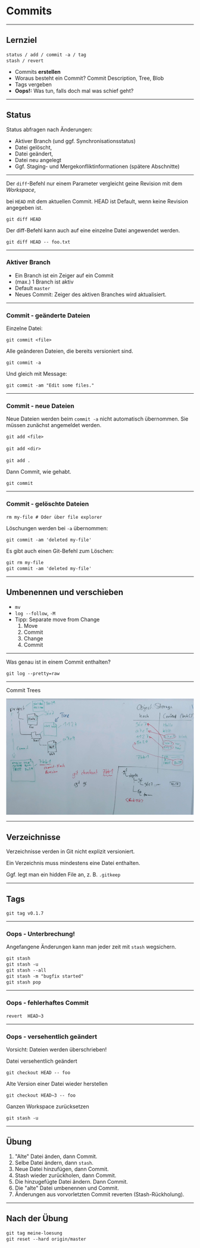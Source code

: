 # Commits
_________________________________________

## Lernziel

    status / add / commit -a / tag
    stash / revert

 * Commits **erstellen**
 * Woraus besteht ein Commit?
   Commit Description, Tree, Blob
 * Tags vergeben
 * **Oops!:**
   Was tun, falls doch mal was schief geht?

_________________________________________

## Status

Status abfragen nach Änderungen:

  * Aktiver Branch (und ggf. Synchronisationsstatus)
  * Datei gelöscht,
  * Datei geändert,
  * Datei neu angelegt
  * Ggf. Staging- und Mergekonfliktinformationen (spätere Abschnitte)

_________________________________________


Der `diff`-Befehl nur einem Parameter vergleicht geine Revision
mit dem *Workspace*,

bei `HEAD`  mit dem aktuellen Commit. HEAD ist Default, wenn keine Revision angegeben ist.

    git diff HEAD

Der diff-Befehl kann auch auf eine einzelne Datei angewendet werden.

    git diff HEAD -- foo.txt


_________________________________________

### Aktiver Branch

 * Ein Branch ist ein Zeiger auf ein Commit
 * (max.) 1 Branch ist aktiv
 * Default `master`
 * Neues Commit: Zeiger des aktiven Branches wird aktualisiert.

_________________________________________

### Commit - geänderte Dateien

Einzelne Datei:

    git commit <file>

Alle geänderen Dateien, die bereits versioniert sind.

    git commit -a

Und gleich mit Message:

    git commit -am "Edit some files."
_________________________________________

### Commit - neue Dateien

Neue Dateien werden beim `commit -a` nicht automatisch übernommen. Sie müssen zunächst angemeldet werden.

    git add <file>

    git add <dir>

    git add .

Dann Commit, wie gehabt.

    git commit
_________________________________________

### Commit - gelöschte Dateien

    rm my-file # Oder über file explorer

Löschungen werden bei `-a` übernommen:

    git commit -am 'deleted my-file'

Es gibt auch einen Git-Befehl zum Löschen:

    git rm my-file
    git commit -am 'deleted my-file'

_________________________________________

## Umbenennen und verschieben

   - `mv`
   - `log --follow`, `-M`
   - Tipp: Separate move from Change
     1. Move
     1. Commit
     1. Change
     1. Commit

_________________________________________

Was genau ist in einem Commit enthalten?

    git log --pretty=raw

_________________________________________

Commit Trees

![Commit Trees](02/commit-tree.jpg)

_________________________________________


## Verzeichnisse

Verzeichnisse verden in Git nicht explizit versioniert.

Ein Verzeichnis muss mindestens eine Datei enthalten.

Ggf. legt man ein hidden File an, z. B. `.gitkeep`

_________________________________________

## Tags

    git tag v0.1.7

_________________________________________

### Oops - Unterbrechung!

Angefangene Änderungen kann man jeder zeit mit `stash` wegsichern.

    git stash
    git stash -u
    git stash --all
    git stash -m "bugfix started"
    git stash pop


_________________________________________

### Oops - fehlerhaftes Commit


    revert  HEAD~3

_________________________________________

### Oops - versehentlich geändert

Vorsicht: Dateien werden überschrieben!

Datei versehentlich geändert

    git checkout HEAD -- foo

Alte Version einer Datei wieder herstellen

    git checkout HEAD~3 -- foo

Ganzen Workspace zurücksetzen

    git stash -u

_________________________________________

## Übung

 1. "Alte" Datei änden, dann Commit.
 1. Selbe Datei ändern, dann `stash`.
 1. Neue Datei hinzufügen, dann Commit.
 1. Stash wieder zurückholen, dann Commit.
 1. Die hinzugefügte Datei ändern. Dann Commit.
 1. Die "alte" Datei umbenennen und Commit.
 1. Änderungen aus vorvorletzten Commit reverten (Stash-Rückholung).

_________________________________________

## Nach der Übung

    git tag meine-loesung
    git reset --hard origin/master

